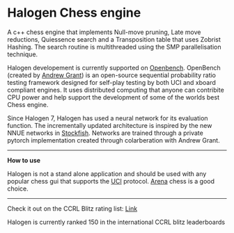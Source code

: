 # Halogen Chess engine

A c++ chess engine that implements Null-move pruning, Late move reductions, Quiessence search and a Transposition table that uses Zobrist Hashing. The search routine is multithreaded using the SMP parallelisation technique.

Halogen developement is currently supported on [Openbench](http://chess.grantnet.us/). OpenBench (created by [Andrew Grant](https://github.com/AndyGrant)) is an open-source sequential probability ratio testing framework designed for self-play testing by both UCI and xboard compliant engines. It uses distributed computing that anyone can contribite CPU power and help support the development of some of the worlds best Chess engine.

Since Halogen 7, Halogen has used a neural network for its evaluation function. The incrementally updated architecture is inspired by the new NNUE networks in [Stockfish](https://github.com/official-stockfish/Stockfish). Networks are trained through a private pytorch implementation created through colarberation with Andrew Grant.

-----------------------------------
 
**How to use**

Halogen is not a stand alone application and should be used with any popular chess gui that supports the [UCI](http://wbec-ridderkerk.nl/html/UCIProtocol.html) protocol. [Arena](http://www.playwitharena.de/) chess is a good choice.



-----------------------------------

Check it out on the CCRL Blitz rating list: [Link](https://ccrl.chessdom.com/ccrl/404/cgi/compare_engines.cgi?family=Halogen&print=Rating+list&print=Results+table&print=LOS+table&print=Ponder+hit+table&print=Eval+difference+table&print=Comopp+gamenum+table&print=Overlap+table&print=Score+with+common+opponents)

Halogen is currently ranked 150 in the international CCRL blitz leaderboards

